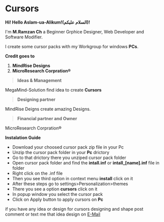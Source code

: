 # Cursors
**Hi! Hello Aslam-ua-Alikum!(السلام عليكم)!**

I'm __M.Ramzan Ch__  a Beginner Grphice Designer, Web Developer and Software Modifier.

I create some cursor packs with my Workgroup for windows **PCs**.

**Credit goes to**

1. **MindRise Designs**
2. **MicroResearch Corpration®**

> **Ideas & Management**

MegaMind-Solution find idea to create **Cursors**

> **Designing partner**

MindRise Deigns create amazing Designs.

> **Financial partner and Owner**

MicroResearch Corpration®

**Instalation Guide**

* Download your choosed cursor pack zip file in your Pc
* Unzip the cursor pack folder in your **Pc** drictory
* Go to that drictory there you unziped cursor pack folder
* Open cursor pack folder and find the **intall.inf** or **intall_[name].inf** file in folder
* Right click on the .inf file
* Then  you see third option in context menu **install** click on it
* After these steps go to settings>Personalization>themes
* There you see a option **cursors** click on it
* In popup window you select the cursor pack
* Click on Apply button to apply cursors on **Pc** 

if you have any idea or design for cursors designing and shape post comment or text me that idea design on [E-Mail](rm4814691@gmail.com)

